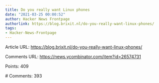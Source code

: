 ```yaml
---
title: Do you really want Linux phones
date: "2021-03-25 00:00:52"
author: Hacker News Frontpage
authorlink: https://blog.brixit.nl/do-you-really-want-linux-phones/
tags:
- Hacker-News-Frontpage
---
```


<p>Article URL: <a href="https://blog.brixit.nl/do-you-really-want-linux-phones/">https://blog.brixit.nl/do-you-really-want-linux-phones/</a></p>
<p>Comments URL: <a href="https://news.ycombinator.com/item?id=26574731">https://news.ycombinator.com/item?id=26574731</a></p>
<p>Points: 409</p>
<p># Comments: 393</p>
